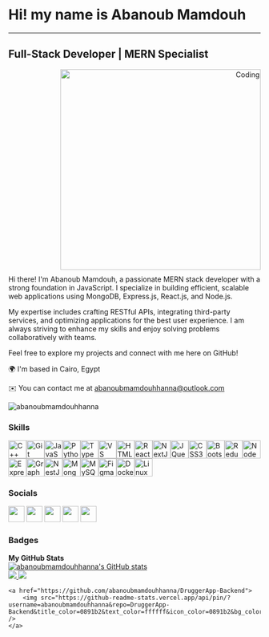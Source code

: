 <!DOCTYPE html>
<html lang="en">

<body>

<h1>Hi! my name is Abanoub Mamdouh</h1>
<hr>

<h2>Full-Stack Developer | MERN Specialist</h2>

<!-- Image Section -->
<div style="text-align: right; margin-bottom: 10px;">
    <img alt="Coding" width="400" src="https://user-images.githubusercontent.com/74038190/213910845-af37a709-8995-40d6-be59-724526e3c3d7.gif">
</div>

<!-- About Me Section -->
<div class="intro-text">
Hi there! I'm Abanoub Mamdouh, a passionate MERN stack developer with a strong foundation in JavaScript. I specialize in building efficient, scalable web applications using MongoDB, Express.js, React.js, and Node.js.

My expertise includes crafting RESTful APIs, integrating third-party services, and optimizing applications for the best user experience. I am always striving to enhance my skills and enjoy solving problems collaboratively with teams.

Feel free to explore my projects and connect with me here on GitHub!
</div>

<p>🌍 I'm based in Cairo, Egypt</p>
<p>✉️ You can contact me at <a href="mailto:abanoubmamdouhhanna@outlook.com">abanoubmamdouhhanna@outlook.com</a></p>

<!-- GitHub Profile Views -->
<div align="left">
    <img src="https://komarev.com/ghpvc/?username=abanoubmamdouhhanna&label=Profile%20views&color=0e75b6&style=flat" alt="abanoubmamdouhhanna">
</div>

<!-- Skills Section -->
<h3>Skills</h3>
<p align="left">
<a href="https://docs.microsoft.com/en-us/cpp/?view=msvc-170" target="_blank" rel="noreferrer"><img src="https://raw.githubusercontent.com/danielcranney/readme-generator/main/public/icons/skills/cplusplus-colored.svg" width="36" height="36" alt="C++" /></a><a href="https://git-scm.com/" target="_blank" rel="noreferrer"><img src="https://raw.githubusercontent.com/danielcranney/readme-generator/main/public/icons/skills/git-colored.svg" width="36" height="36" alt="Git" /></a><a href="https://developer.mozilla.org/en-US/docs/Web/JavaScript" target="_blank" rel="noreferrer"><img src="https://raw.githubusercontent.com/danielcranney/readme-generator/main/public/icons/skills/javascript-colored.svg" width="36" height="36" alt="JavaScript" /></a><a href="https://www.python.org/" target="_blank" rel="noreferrer"><img src="https://raw.githubusercontent.com/danielcranney/readme-generator/main/public/icons/skills/python-colored.svg" width="36" height="36" alt="Python" /></a><a href="https://www.typescriptlang.org/" target="_blank" rel="noreferrer"><img src="https://raw.githubusercontent.com/danielcranney/readme-generator/main/public/icons/skills/typescript-colored.svg" width="36" height="36" alt="TypeScript" /></a><a href="https://code.visualstudio.com/" target="_blank" rel="noreferrer"><img src="https://raw.githubusercontent.com/danielcranney/readme-generator/main/public/icons/skills/visualstudiocode.svg" width="36" height="36" alt="VS Code" /></a><a href="https://developer.mozilla.org/en-US/docs/Glossary/HTML5" target="_blank" rel="noreferrer"><img src="https://raw.githubusercontent.com/danielcranney/readme-generator/main/public/icons/skills/html5-colored.svg" width="36" height="36" alt="HTML5" /></a><a href="https://reactjs.org/" target="_blank" rel="noreferrer"><img src="https://raw.githubusercontent.com/danielcranney/readme-generator/main/public/icons/skills/react-colored.svg" width="36" height="36" alt="React" /></a><a href="https://nextjs.org/docs" target="_blank" rel="noreferrer"><img src="https://raw.githubusercontent.com/danielcranney/readme-generator/main/public/icons/skills/nextjs-colored-dark.svg" width="36" height="36" alt="NextJs" /></a><a href="https://jquery.com/" target="_blank" rel="noreferrer"><img src="https://raw.githubusercontent.com/danielcranney/readme-generator/main/public/icons/skills/jquery-colored.svg" width="36" height="36" alt="JQuery" /></a><a href="https://www.w3.org/TR/CSS/#css" target="_blank" rel="noreferrer"><img src="https://raw.githubusercontent.com/danielcranney/readme-generator/main/public/icons/skills/css3-colored.svg" width="36" height="36" alt="CSS3" /></a><a href="https://getbootstrap.com/" target="_blank" rel="noreferrer"><img src="https://raw.githubusercontent.com/danielcranney/readme-generator/main/public/icons/skills/bootstrap-colored.svg" width="36" height="36" alt="Bootstrap" /></a><a href="https://redux.js.org/" target="_blank" rel="noreferrer"><img src="https://raw.githubusercontent.com/danielcranney/readme-generator/main/public/icons/skills/redux-colored.svg" width="36" height="36" alt="Redux" /></a><a href="https://nodejs.org/en/" target="_blank" rel="noreferrer"><img src="https://raw.githubusercontent.com/danielcranney/readme-generator/main/public/icons/skills/nodejs-colored.svg" width="36" height="36" alt="NodeJS" /></a><a href="https://expressjs.com/" target="_blank" rel="noreferrer"><img src="https://raw.githubusercontent.com/danielcranney/readme-generator/main/public/icons/skills/express-colored-dark.svg" width="36" height="36" alt="Express" /></a><a href="https://graphql.org/" target="_blank" rel="noreferrer"><img src="https://raw.githubusercontent.com/danielcranney/readme-generator/main/public/icons/skills/graphql-colored.svg" width="36" height="36" alt="GraphQL" /></a><a href="https://docs.nestjs.com/" target="_blank" rel="noreferrer"><img src="https://raw.githubusercontent.com/danielcranney/readme-generator/main/public/icons/skills/nestjs-colored.svg" width="36" height="36" alt="NestJS" /></a><a href="https://www.mongodb.com/" target="_blank" rel="noreferrer"><img src="https://raw.githubusercontent.com/danielcranney/readme-generator/main/public/icons/skills/mongodb-colored.svg" width="36" height="36" alt="MongoDB" /></a><a href="https://www.mysql.com/" target="_blank" rel="noreferrer"><img src="https://raw.githubusercontent.com/danielcranney/readme-generator/main/public/icons/skills/mysql-colored.svg" width="36" height="36" alt="MySQL" /></a><a href="https://www.figma.com/" target="_blank" rel="noreferrer"><img src="https://raw.githubusercontent.com/danielcranney/readme-generator/main/public/icons/skills/figma-colored.svg" width="36" height="36" alt="Figma" /></a><a href="https://www.docker.com/" target="_blank" rel="noreferrer"><img src="https://raw.githubusercontent.com/danielcranney/readme-generator/main/public/icons/skills/docker-colored.svg" width="36" height="36" alt="Docker" /></a><a href="https://www.linux.org" target="_blank" rel="noreferrer"><img src="https://raw.githubusercontent.com/danielcranney/readme-generator/main/public/icons/skills/linux-colored.svg" width="36" height="36" alt="Linux" /></a>
                    </p>

<!-- Social Links Section -->
<h3>Socials</h3>
<div class="social-links">
    <a href="https://www.github.com/abanoubmamdouhhanna" target="_blank"><img src="https://raw.githubusercontent.com/danielcranney/readme-generator/main/public/icons/socials/github.svg" width="32" height="32" ></a>
    <a href="https://www.linkedin.com/in/abanoubmamdouh/" target="_blank"><img src="https://raw.githubusercontent.com/danielcranney/readme-generator/main/public/icons/socials/linkedin.svg" width="32" height="32"></a>
    <a href="http://www.medium.com/@abanoubmamdouh" target="_blank"><img src="https://raw.githubusercontent.com/danielcranney/readme-generator/main/public/icons/socials/medium.svg" width="32" height="32"></a>
    <a href="https://www.stackoverflow.com/users/13398224/abanoub-mamdouh" target="_blank"><img src="https://raw.githubusercontent.com/danielcranney/readme-generator/main/public/icons/socials/stackoverflow.svg" width="32" height="32"></a>

 <a href="https://www.dev.to/abanoubmamdouhhanna" target="_blank" rel="noreferrer">
    <picture>
      <source media="(prefers-color-scheme: dark)" srcset="https://raw.githubusercontent.com/danielcranney/readme-generator/main/public/icons/socials/devdotto-dark.svg" />
      <source media="(prefers-color-scheme: light)" srcset="https://raw.githubusercontent.com/danielcranney/readme-generator/main/public/icons/socials/devdotto.svg" />
      <img src="https://raw.githubusercontent.com/danielcranney/readme-generator/main/public/icons/socials/devdotto.svg" width="32" height="32" />
    </picture>
  </a>
</div>

<!-- Badges Section -->
<h3>Badges</h3>
<b>My GitHub Stats</b>
<div class="badge-container">
    <a href="http://www.github.com/abanoubmamdouhhanna">
        <img src="https://github-readme-stats.vercel.app/api?username=abanoubmamdouhhanna&show_icons=true&hide=&count_private=true&title_color=0891b2&text_color=ffffff&icon_color=0891b2&bg_color=1c1917&hide_border=true" alt="abanoubmamdouhhanna's GitHub stats">
    </a>
</div>

<div class="repo-container">
    <a href="https://github.com/abanoubmamdouhhanna/DruggerApp-Backend">
        <img src="https://github-readme-stats.vercel.app/api/pin/?username=abanoubmamdouhhanna&repo=DruggerApp-Backend&title_color=0891b2&text_color=ffffff&icon_color=0891b2&bg_color=1c1917&hide_border=true" />
    </a>
    <a href="https://github.com/abanoubmamdouhhanna/DruggerApp-Backend">
        <img src="https://github-readme-stats.vercel.app/api/pin/?username=abanoubmamdouhhanna&repo=DruggerApp-Backend&title_color=0891b2&text_color=ffffff&icon_color=0891b2&bg_color=1c1917&hide_border=true" />
    </a>
    
    <a href="https://github.com/abanoubmamdouhhanna/DruggerApp-Backend">
        <img src="https://github-readme-stats.vercel.app/api/pin/?username=abanoubmamdouhhanna&repo=DruggerApp-Backend&title_color=0891b2&text_color=ffffff&icon_color=0891b2&bg_color=1c1917&hide_border=true" />
    </a>
</div>

</body>
</html>
